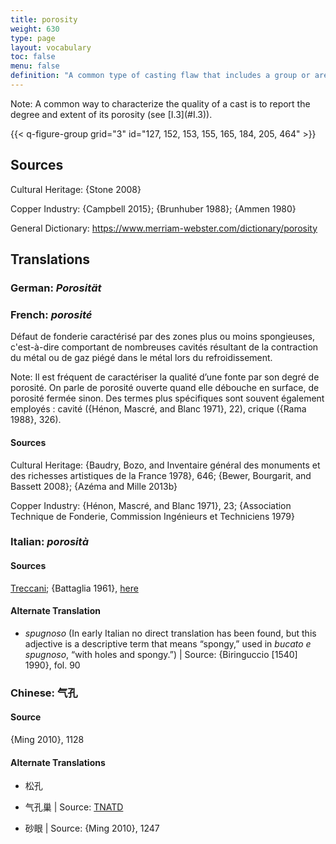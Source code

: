 ```yaml
---
title: porosity
weight: 630
type: page
layout: vocabulary
toc: false
menu: false
definition: "A common type of casting flaw that includes a group or area of cavities caused by shrinkage or trapped gases. Porosity may vary considerably in dimension and may or may not break through the surface of the bronze. See [I.3§1.3.1](#I.3§1.3.1)."
---
```


<div class="backmatter">
Note: A common way to characterize the quality of a cast is to report the degree and extent of its porosity (see [I.3](#I.3)).
</div>

{{< q-figure-group grid="3" id="127, 152, 153, 155, 165, 184, 205, 464" >}}

## Sources

Cultural Heritage: {Stone 2008}

Copper Industry: {Campbell 2015}; {Brunhuber 1988}; {Ammen 1980}

General Dictionary: <https://www.merriam-webster.com/dictionary/porosity>

## Translations

<div class="accordion">

### **German**: *Porosität*

### **French**: *porosité*

Défaut de fonderie caractérisé par des zones plus ou moins spongieuses, c'est-à-dire comportant de nombreuses cavités résultant de la contraction du métal ou de gaz piégé dans le métal lors du refroidissement.

<div class="backmatter">
Note: Il est fréquent de caractériser la qualité d’une fonte par son degré de porosité. On parle de porosité ouverte quand elle débouche en surface, de porosité fermée sinon. Des termes plus spécifiques sont souvent également employés : cavité ({Hénon, Mascré, and Blanc 1971}, 22), crique ({Rama 1988}, 326).
</div>

#### Sources

Cultural Heritage: {Baudry, Bozo, and Inventaire général des monuments et des richesses artistiques de la France 1978}, 646; {Bewer, Bourgarit, and Bassett 2008}; {Azéma and Mille 2013b}

Copper Industry: {Hénon, Mascré, and Blanc 1971}, 23; {Association Technique de Fonderie, Commission Ingénieurs et Techniciens 1979}

### **Italian**: *porosità*

#### Sources

[Treccani](https://www.treccani.it/enciclopedia/porosita/); {Battaglia 1961}, [here](http://www.gdli.it/pdf_viewer/Scripts/pdf.js/web/viewer.asp?file=/PDF/GDLI13/GDLI_13_ocr_924.pdf&parola=porosità)

#### Alternate Translation

- *spugnoso* (In early Italian no direct translation has been found, but this adjective is a descriptive term that means “spongy,” used in *bucato e spugnoso*, “with holes and spongy.”) | Source: {Biringuccio [1540] 1990}, fol. 90  

### **Chinese**: 气孔

#### Source

{Ming 2010}, 1128

#### Alternate Translations

- 松孔

- 气孔巢 | Source: [TNATD](https://terms.naer.edu.tw/detail/625404/?index=3)

- 砂眼 | Source: {Ming 2010}, 1247

</div>
